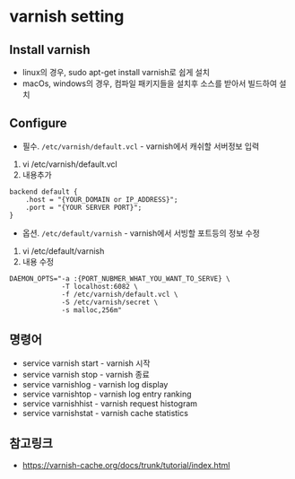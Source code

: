# varnish setting
## Install varnish
* linux의 경우, sudo apt-get install varnish로 쉽게 설치
* macOs, windows의 경우, 컴파일 패키지들을 설치후 소스를 받아서 빌드하여 설치
## Configure
* 필수. `/etc/varnish/default.vcl` - varnish에서 캐쉬할 서버정보 입력
1. vi /etc/varnish/default.vcl
2. 내용추가
```
backend default {
    .host = "{YOUR_DOMAIN or IP_ADDRESS}";
    .port = "{YOUR SERVER PORT}";
}
```
* 옵션. `/etc/default/varnish` - varnish에서 서빙할 포트등의 정보 수정
1. vi /etc/default/varnish
2. 내용 수정
```
DAEMON_OPTS="-a :{PORT_NUBMER_WHAT_YOU_WANT_TO_SERVE} \
             -T localhost:6082 \
             -f /etc/varnish/default.vcl \
             -S /etc/varnish/secret \
             -s malloc,256m"
```
## 명령어
* service varnish start  - varnish 시작
* service varnish stop - varnish 종료
* service varnishlog  - varnish log display
* service varnishtop - varnish log entry ranking
* service varnishhist - varnish request histogram
* service varnishstat - varnish cache statistics
## 참고링크
* https://varnish-cache.org/docs/trunk/tutorial/index.html


